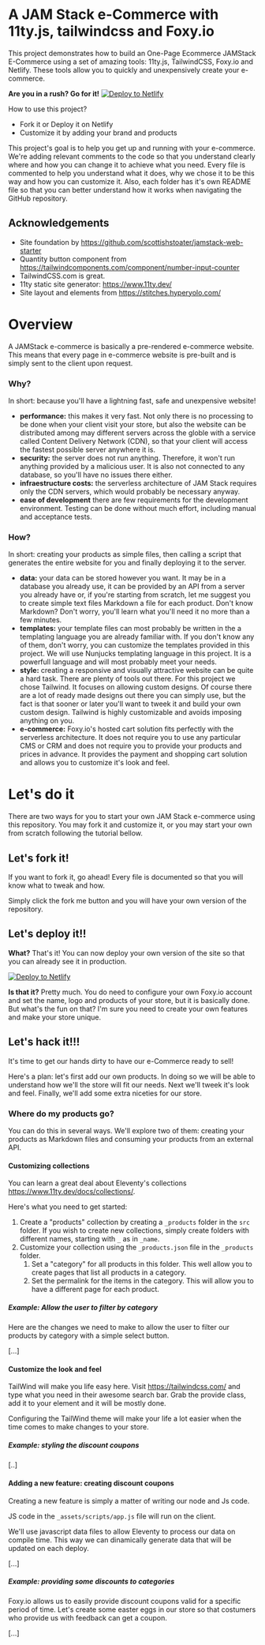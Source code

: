 # A JAM Stack e-Commerce with 11ty.js, tailwindcss and Foxy.io

This project demonstrates how to build an One-Page Ecommerce JAMStack
E-Commerce using a set of amazing tools: 11ty.js, TailwindCSS, Foxy.io and
Netlify.  These tools allow you to quickly and unexpensively create your e-commerce.

**Are you in a rush? Go for it!** <a href="https://app.netlify.com/start/deploy?repository=https://github.com/ndvo/jamstack-web-starter"><img src="https://www.netlify.com/img/deploy/button.svg" alt="Deploy to Netlify"></a>

How to use this project?

- Fork it or Deploy it on Netlify
- Customize it by adding your brand and products

This project's goal is to help you get up and running with your e-commerce.
We're adding relevant comments to the code so that you understand clearly where
and how you can change it to achieve what you need.  Every file is commented to
help you understand what it does, why we chose it to be this way and how you can
customize it. Also, each folder has it's own README file so that you can better
understand how it works when navigating the GitHub repository.


## Acknowledgements

* Site foundation by https://github.com/scottishstoater/jamstack-web-starter
* Quantity button component from https://tailwindcomponents.com/component/number-input-counter
* TailwindCSS.com is great.
* 11ty static site generator: https://www.11ty.dev/
* Site layout and elements from https://stitches.hyperyolo.com/

# Overview

A JAMStack e-commerce is basically a pre-rendered e-commerce website. This means
that every page in e-commerce website is pre-built and is simply sent to the
client upon request.

### Why?

In short: because you'll have a lightning fast, safe and unexpensive website!

- **performance:** this makes it very fast. Not only there is no processing to be done
  when your client visit your store, but also the website can be distributed
  among may different servers across the globle with a service called Content
  Delivery Network (CDN), so that your client will access the fastest possible
  server anywhere it is.
- **security:** the server does not run anything. Therefore, it won't run
  anything provided by a malicious user. It is also not connected to any
  database, so you'll have no issues there either.
- **infraestructure costs:** the serverless architecture of JAM Stack requires
  only the CDN servers, which would probably be necessary anyway. 
- **ease of development** there are few requirements for the development
  environment. Testing can be done without much effort, including manual and
  acceptance tests.

### How?

In short: creating your products as simple files, then calling a script that
generates the entire website for you and finally deploying it to the server.

- **data:** your data can be stored however you want. It may be in a database
  you already use, it can be provided by an API from a server you already have
  or, if you're starting from scratch, let me suggest you to create simple text
  files Markdown a file for each product. Don't know Markdown? Don't worry,
  you'll learn what you'll need it no more than a few minutes.
- **templates:** your template files can most probably be written in the a
  templating language you are already familiar with. If you don't know any of
  them, don't worry, you can customize the templates provided in this project.
  We will use Nunjucks templating language in this project. It is a powerfull
  language and will most probably meet your needs.
- **style:** creating a responsive and visually attractive website can be quite
  a hard task. There are plenty of tools out there. For this project we chose
  Tailwind. It focuses on allowing custom designs. Of course there are a lot of
  ready made designs out there you can simply use, but the fact is that sooner
  or later you'll want to tweek it and build your own custom design. Tailwind is
  highly customizable and avoids imposing anything on you.
- **e-commerce:** Foxy.io's hosted cart solution fits perfectly with the
  serverless architecture. It does not require you to use any particular CMS or
  CRM and does not require you to provide your products and prices in advance.
  It provides the payment and shopping cart solution and allows you to customize
  it's look and feel.

# Let's do it

There are two ways for you to start your own JAM Stack e-commerce using this
repository. You may fork it and customize it, or you may start your own from
scratch following the tutorial bellow.

## Let's fork it!
If you want to fork it, go ahead! Every file is documented so that you will know
what to tweak and how.

Simply click the fork me button and you will have your own version of the
repository.

## Let's deploy it!!

**What?** That's it! You can now deploy your own version of the site so that
you can already see it in production.

<a href="https://app.netlify.com/start/deploy?repository=https://github.com/ndvo/jamstack-web-starter"><img src="https://www.netlify.com/img/deploy/button.svg" alt="Deploy to Netlify"></a>

**Is that it?** Pretty much. You do need to configure your own Foxy.io account
and set the name, logo and products of your store, but it is basically done. But
what's the fun on that? I'm sure you need to create your own features and make
your store unique.

## Let's hack it!!!

It's time to get our hands dirty to have our e-Commerce ready to sell!

Here's a plan: let's first add our own products. In doing so we will be able to
understand how we'll the store will fit our needs. Next we'll tweek it's look and
feel. Finally, we'll add some extra niceties for our store.

### Where do my products go?

You can do this in several ways. We'll explore two of them: creating your
products as Markdown files and consuming your products from an external API.

#### Customizing collections

You can learn a great deal about Eleventy's collections
https://www.11ty.dev/docs/collections/.

Here's what you need to get started:

1. Create a "products" collection by creating a `_products` folder in the `src`
   folder. If you wish to create new collections, simply create folders with
   different names, starting with `_` as in `_name`.
1. Customize your collection using the `_products.json` file in the `_products`
   folder.
   1. Set a "category" for all products in this folder. This well allow you to create pages that list all products in a category.
   1. Set the permalink for the items in the category. This will allow you to have a different page for each product.

##### Example: Allow the user to filter by category

Here are the changes we need to make to allow the user to filter our products by
category with a simple select button.

[...]

#### Customize the look and feel

TailWind will make you life easy here.
Visit https://tailwindcss.com/ and type what you need in their awesome search
bar. Grab the provide class, add it to your element and it will be mostly done.

Configuring the TailWind theme will make your life a lot easier when the time
comes to make changes to your store.

##### Example: styling the discount coupons

[..]


#### Adding a new feature: creating discount coupons

Creating a new feature is simply a matter of writing our node and Js code.

JS code in the `_assets/scripts/app.js` file will run on the client.

We'll use javascript data files to allow Eleventy to process our data on compile
time. This way we can dinamically generate data that will be updated on each
deploy.

[...]

##### Example: providing some discounts to categories

Foxy.io allows us to easily provide discount coupons valid for a specific period
of time. Let's create some easter eggs in our store so that costumers who
provide us with feedback can get a coupon.

[...]
